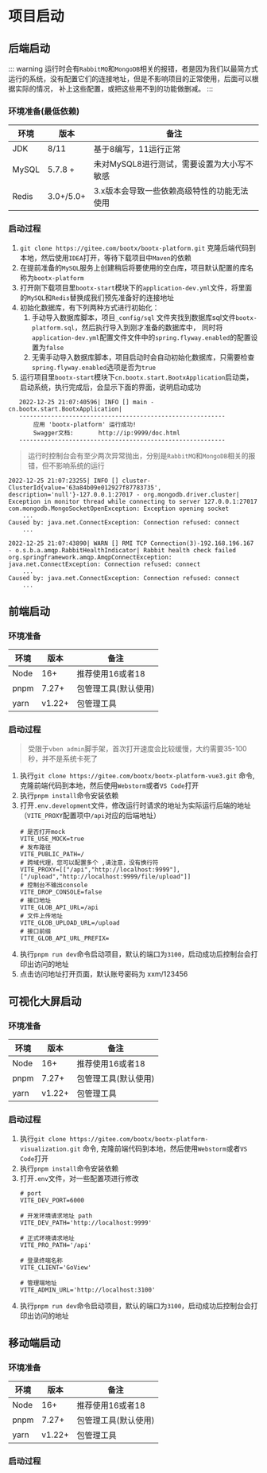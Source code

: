 # 项目启动

## 后端启动
::: warning
运行时会有`RabbitMQ`和`MongoDB`相关的报错，者是因为我们以最简方式运行的系统，没有配置它们的连接地址，但是不影响项目的正常使用，后面可以根据实际的情况，
补上这些配置，或把这些用不到的功能做删减。
:::
### 环境准备(最低依赖)
| 环境    | 版本        | 备注                       |
|-------|-----------|--------------------------|
| JDK   | 8/11      | 基于8编写，11运行正常             |
| MySQL | 5.7.8 +   | 未对MySQL8进行测试，需要设置为大小写不敏感 |
| Redis | 3.0+/5.0+ | 3.x版本会导致一些依赖高级特性的功能无法使用  |

### 启动过程

1. `git clone https://gitee.com/bootx/bootx-platform.git` 克隆后端代码到本地，然后使用`IDEA`打开，等待下载项目中`Maven`的依赖
2. 在提前准备的`MySQL`服务上创建稍后将要使用的空白库，项目默认配置的库名称为`bootx-platform`
3. 打开刚下载项目里`bootx-start`模块下的`application-dev.yml`文件，将里面的`MySQL`和`Redis`替换成我们预先准备好的连接地址
4. 初始化数据库，有下列两种方式进行初始化：
   1. 手动导入数据库脚本，项目`_config/sql` 文件夹找到数据库sql文件`bootx-platform.sql`，然后执行导入到刚才准备的数据库中，
   同时将`application-dev.yml`配置文件文件中的`spring.flyway.enabled`的配置设置为`false`
   2. 无需手动导入数据库脚本，项目启动时会自动初始化数据库，只需要检查`spring.flyway.enabled`选项是否为`true`
5. 运行项目里`bootx-start`模块下`cn.bootx.start.BootxApplication`启动类，启动系统，执行完成后，会显示下面的界面，说明启动成功
```log
   2022-12-25 21:07:40596| INFO [] main - cn.bootx.start.BootxApplication| 
   ----------------------------------------------------------
       应用 'bootx-platform' 运行成功! 
       Swagger文档: 		http://ip:9999/doc.html
   ----------------------------------------------------------
   ```

> 运行时控制台会有至少两次异常抛出，分别是`RabbitMQ`和`MongoDB`相关的报错，但不影响系统的运行

```log
2022-12-25 21:07:23255| INFO [] cluster-ClusterId{value='63a84b09e012927f87783735', description='null'}-127.0.0.1:27017 - org.mongodb.driver.cluster| Exception in monitor thread while connecting to server 127.0.0.1:27017
com.mongodb.MongoSocketOpenException: Exception opening socket
	...
Caused by: java.net.ConnectException: Connection refused: connect
	...
	
2022-12-25 21:07:43890| WARN [] RMI TCP Connection(3)-192.168.196.167 - o.s.b.a.amqp.RabbitHealthIndicator| Rabbit health check failed
org.springframework.amqp.AmqpConnectException: java.net.ConnectException: Connection refused: connect
	...
Caused by: java.net.ConnectException: Connection refused: connect
	...
```

## 前端启动
### 环境准备

| 环境   | 版本     | 备注          |
|------|--------|-------------|
| Node | 16+    | 推荐使用16或者18  |
| pnpm | 7.27+  | 包管理工具(默认使用) |
| yarn | v1.22+ | 包管理工具       |

### 启动过程
> 受限于`vben admin`脚手架，首次打开速度会比较缓慢，大约需要35-100秒，并不是系统卡死了

1. 执行`git clone https://gitee.com/bootx/bootx-platform-vue3.git` 命令, 克隆前端代码到本地，然后使用`Webstorm`或者`VS Code`打开
2. 执行`pnpm install`命令安装依赖
3. 打开`.env.development`文件，修改运行时请求的地址为实际运行后端的地址（`VITE_PROXY`配置项中`/api`对应的后端地址）
   ```properties
   # 是否打开mock
   VITE_USE_MOCK=true
   # 发布路径
   VITE_PUBLIC_PATH=/
   # 跨域代理，您可以配置多个 ,请注意，没有换行符
   VITE_PROXY=[["/api","http://localhost:9999"],["/upload","http://localhost:9999/file/upload"]]
   # 控制台不输出console
   VITE_DROP_CONSOLE=false
   # 接口地址
   VITE_GLOB_API_URL=/api
   # 文件上传地址
   VITE_GLOB_UPLOAD_URL=/upload
   # 接口前缀
   VITE_GLOB_API_URL_PREFIX=
   ```
4. 执行`pnpm run dev`命令启动项目，默认的端口为`3100`，启动成功后控制台会打印出访问的地址
5. 点击访问地址打开页面，默认账号密码为 xxm/123456

## 可视化大屏启动
### 环境准备

| 环境   | 版本     | 备注          |
|------|--------|-------------|
| Node | 16+    | 推荐使用16或者18  |
| pnpm | 7.27+  | 包管理工具(默认使用) |
| yarn | v1.22+ | 包管理工具       |
### 启动过程
1. 执行`git clone https://gitee.com/bootx/bootx-platform-visualization.git` 命令, 克隆前端代码到本地，然后使用`Webstorm`或者`VS Code`打开
2. 执行`pnpm install`命令安装依赖
3. 打开`.env`文件，对一些配置项进行修改
    ```properties
    # port
    VITE_DEV_PORT=6000
    
    # 开发环境请求地址 path
    VITE_DEV_PATH='http://localhost:9999'
    
    # 正式环境请求地址
    VITE_PRO_PATH='/api'
    
    # 登录终端名称
    VITE_CLIENT='GoView'
    
    # 管理端地址
    VITE_ADMIN_URL='http://localhost:3100'
    ```
4. 执行`pnpm run dev`命令启动项目，默认的端口为`3100`，启动成功后控制台会打印出访问的地址

## 移动端启动
### 环境准备

| 环境   | 版本     | 备注          |
|------|--------|-------------|
| Node | 16+    | 推荐使用16或者18  |
| pnpm | 7.27+  | 包管理工具(默认使用) |
| yarn | v1.22+ | 包管理工具       |

### 启动过程
